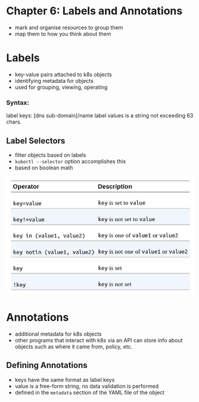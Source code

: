 # Chapter 6: Labels and Annotations
* mark and organise resources to group them
* map them to how you think about them

# Labels
* key-value pairs attached to k8s objects
* identifying metadata for objects
* used for grouping, viewing, operating

### Syntax:
label keys: [dns sub-domain]/name
label values is a string not exceeding 63 chars.

## Label Selectors
* filter objects based on labels
* `kubectl --selector` option accomplishes this
* based on boolean math

![Selector Operators](images/selector-operators.png)

# Annotations
* additional metadata for k8s objects
* other programs that interact with k8s via an API can store info about objects such as where it came from, policy, etc.

## Defining Annotations
* keys have the same format as label keys
* value is a free-form string, no data validation is performed
* defined in the `metadata` section of the YAML file of the object